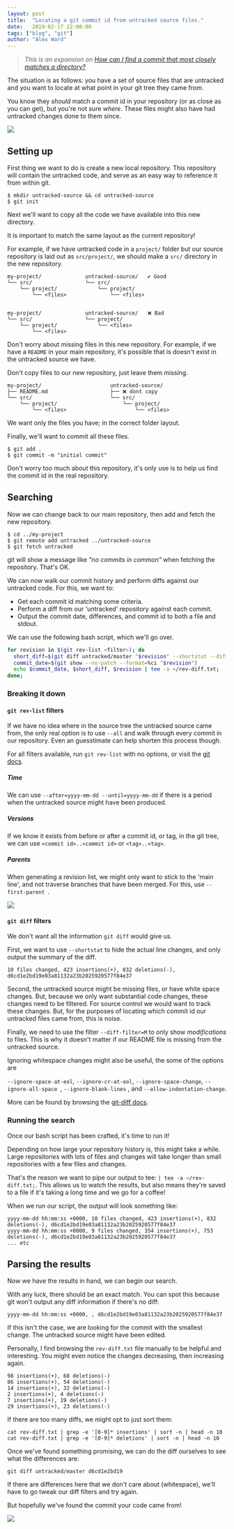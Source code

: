 ```yaml
---
layout: post
title:  "Locating a git commit id from untracked source files."
date:   2019-02-17 22:00:00
tags: ["blog", "git"]
author: "Alex Ward"
---
```


>  _This is an expansion on [How can I find a commit that most closely matches a directory?](https://stackoverflow.com/questions/6388283/git-how-can-i-find-a-commit-that-most-closely-matches-a-directory)_

The situation is as follows: you have a set of source files that are untracked and you want to locate at what point in your git tree they came from.

You know they _should_ match a commit id in your repository (or as close as you can get), but you're not sure _where_. These files might also have had untracked changes done to them since.

<!-- more -->

![](https://i.imgur.com/MzX4VjD.png)

## Setting up

First thing we want to do is create a new local repository. This repository will contain the untracked code, and serve as an easy way to reference it from within git.

```shell
$ mkdir untracked-source && cd untracked-source
$ git init
```

Next we'll want to copy all the code we have available into this new directory.

It is important to match the same layout as the current repository!

For example, if we have untracked code in a `project/` folder but our source repository is laid out as `src/project/`, we should make a `src/` directory in the new repository.

```plain
my-project/              untracked-source/   ✔ Good
└── src/                 └── src/
    └── project/             └── project/
        └── <files>              └── <files>


my-project/              untracked-source/   ❌ Bad
└── src/                 └── project/
    └── project/             └── <files>
        └── <files>
```

Don't worry about missing files in this new repository. For example, if we have a `README` in your main repository, it's possible that is doesn't exist in the untracked source we have.

Don't copy files to our new repository, just leave them missing.


```plain
my-project/                      untracked-source/
├── README.md                    ├── ❌ dont copy
└── src/                         └── src/
    └── project/                     └── project/
        └── <files>                      └── <files>
```

We want only the files you have; in the correct folder layout.

Finally, we'll want to commit all these files.

```shell
$ git add .
$ git commit -m "initial commit"
```

Don't worry too much about this repository, it's only use is to help us find the commit id in the real repository.

## Searching

Now we can change back to our main repository, then add and fetch the new repository. 

```shell
$ cd ../my-project
$ git remote add untracked ../untracked-source
$ git fetch untracked
```

git will show a message like _"no commits in common"_ when fetching the repository. That's OK.

We can now walk our commit history and perform diffs against our untracked code. For this, we want to:

- Get each commit id matching some criteria.
- Perform a diff from our 'untracked' repository against each commit.
- Output the commit date, differences, and commit id to both a file and stdout.

We can use the following bash script, which we'll go over.

```bash
for revision in $(git rev-list <filter>); do
  short_diff=$(git diff untracked/master "$revision" --shortstat --diff-filter=M <other filters>)
  commit_date=$(git show --no-patch --format=%ci "$revision")
  echo $commit_date, $short_diff, $revision | tee -a ~/rev-diff.txt;
done;
```


### Breaking it down

#### `git rev-list` filters 

If we have no idea where in the source tree the untracked source came from, the only real option is to use `--all` and walk through every commit in our repository. Even an guesstimate can help shorten this process though.

For all filters available, run `git rev-list` with no options, or visit the [git docs](https://git-scm.com/docs/git-rev-list).

##### Time

We can use `--after=yyyy-mm-dd --until=yyyy-mm-dd` if there is a period when the untracked source might have been produced.

##### Versions

If we know it exists from before or after a commit id, or tag, in the git tree, we can use `<commit id>..<commit id>` or `<tag>..<tag>`.

##### Parents

When generating a revision list, we might only want to stick to the 'main line', and not traverse branches that have been merged. For this, use `--first-parent `. 

![](https://i.imgur.com/E3nqXuc.png)

#### `git diff` filters

We don't want all the information `git diff` would give us. 

First, we want to use `--shortstat` to hide the actual line changes, and only output the summary of the diff.

```plain
10 files changed, 423 insertions(+), 832 deletions(-), d6cd1e2bd19e03a81132a23b2025920577f84e37
```

Second, the untracked source might be missing files, or have white space changes. But, because we only want substantial code changes, these changes need to be filtered. For source control we would want to track these changes. But, for the purposes of locating which commit id our untracked files came from, this is noise.

Finally, we need to use the filter `--diff-filter=M` to only show _modifications_ to files. This is why it doesn't matter if our README file is missing from the untracked source.

Ignoring whitespace changes might also be useful, the some of the options are

`--ignore-space-at-eol`, `--ignore-cr-at-eol`, `--ignore-space-change`, `--ignore-all-space `, `--ignore-blank-lines` , and `--allow-indentation-change`.

More can be found by browsing the [git-diff docs](https://git-scm.com/docs/git-diff).

### Running the search

Once our bash script has been crafted, it's time to run it!

Depending on how large your repository history is, this might take a while. Large repositories with lots of files and changes will take longer than small repositories with a few files and changes.

That's the reason we want to pipe our output to tee: `| tee -a ~/rev-diff.txt;`. This allows us to watch the results, but also means they're saved to a file if it's taking a long time and we go for a coffee!

When we run our script, the output will look something like:

```plain
yyyy-mm-dd hh:mm:ss +0000, 10 files changed, 423 insertions(+), 832 deletions(-), d6cd1e2bd19e03a81132a23b2025920577f84e37
yyyy-mm-dd hh:mm:ss +0000, 9 files changed, 354 insertions(+), 753 deletions(-), d6cd1e2bd19e03a81132a23b2025920577f84e37
... etc
```


## Parsing the results

Now we have the results in hand, we can begin our search.

With any luck, there should be an exact match. You can spot this because git won't output any diff information if there's no diff:

```plain
yyyy-mm-dd hh:mm:ss +0000, , d6cd1e2bd19e03a81132a23b2025920577f84e37
```

If this isn't the case, we are looking for the commit with the smallest change. The untracked source might have been edited.

Personally, I find browsing the `rev-diff.txt` file manually to be helpful and interesting. You might even notice the changes decreasing, then increasing again.

```plain
98 insertions(+), 68 deletions(-)
86 insertions(+), 54 deletions(-)
14 insertions(+), 32 deletions(-)
2 insertions(+), 4 deletions(-)
7 insertions(+), 19 deletions(-)
29 insertions(+), 23 deletions(-)
```

If there are too many diffs, we might opt to just sort them:

```shell
cat rev-diff.txt | grep -e '[0-9]* insertions' | sort -n | head -n 10
cat rev-diff.txt | grep -e '[0-9]* deletions' | sort -n | head -n 10
```

Once we've found something promising, we can do the diff ourselves to see what the differences are:

```shell
git diff untracked/master d6cd1e2bd19
```

If there are differences here that we don't care about (whitespace), we'll have to go tweak our diff filters and try again.

But hopefully we've found the commit your code came from!

![](https://i.imgur.com/ZF93sUv.png)

